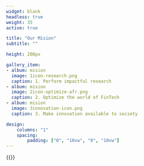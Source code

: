 ```yaml
---
widget: blank
headless: true
weight: 35
active: true

title: "Our Mision"
subtitle: ""

height: 200px

gallery_item:
- album: mision
  image: 1icon-research.png
  caption: 1. Perform impactful research
- album: mision
  image: 2icon-optimize-afr.png
  caption: 2. Optimize the world of FinTech
- album: mision
  image: 3innovation-icon.png
  caption: 3. Make innovation available to society

design:
    columns: "1"
    spacing:
        padding: ["0", "10vw", "0", "10vw"]
---
```


{{<collage album="mision" resize_options="200x180" >}}